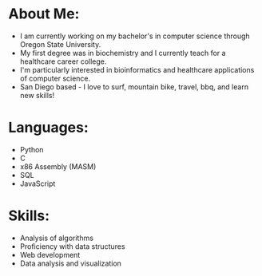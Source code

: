 # **About Me:**
  + I am currently working on my bachelor's in computer science through Oregon State University.
  + My first degree was in biochemistry and I currently teach for a healthcare career college.
  + I'm particularly interested in bioinformatics and healthcare applications of computer science.
  + San Diego based - I love to surf, mountain bike, travel, bbq, and learn new skills!



# **Languages:**
+ Python
+ C
+ x86 Assembly (MASM)
+ SQL
+ JavaScript

# **Skills:**
+ Analysis of algorithms
+ Proficiency with data structures
+ Web development
+ Data analysis and visualization
